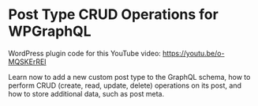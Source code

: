 # Post Type CRUD Operations for WPGraphQL

WordPress plugin code for this YouTube video:
https://youtu.be/o-MQSKErREI

Learn now to add a new custom post type to the GraphQL schema, how to perform CRUD (create, read, update, delete) operations on its post, and how to store additional data, such as post meta.
